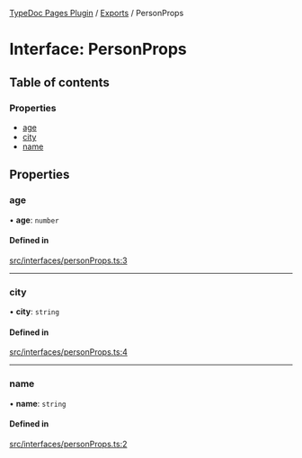 [TypeDoc Pages Plugin](../README.md) / [Exports](../modules.md) / PersonProps

# Interface: PersonProps

## Table of contents

### Properties

- [age](PersonProps.md#age)
- [city](PersonProps.md#city)
- [name](PersonProps.md#name)

## Properties

### age

• **age**: `number`

#### Defined in

[src/interfaces/personProps.ts:3](https://github.com/renancorreadev/skydioTemplate/blob/425de72/src/interfaces/personProps.ts#L3)

---

### city

• **city**: `string`

#### Defined in

[src/interfaces/personProps.ts:4](https://github.com/renancorreadev/skydioTemplate/blob/425de72/src/interfaces/personProps.ts#L4)

---

### name

• **name**: `string`

#### Defined in

[src/interfaces/personProps.ts:2](https://github.com/renancorreadev/skydioTemplate/blob/425de72/src/interfaces/personProps.ts#L2)
